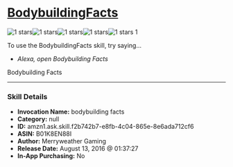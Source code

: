# [BodybuildingFacts](http://alexa.amazon.com/#skills/amzn1.ask.skill.f2b742b7-e8fb-4c04-865e-8e6ada712cf6)
![1 stars](../../images/ic_star_black_18dp_1x.png)![1 stars](../../images/ic_star_border_black_18dp_1x.png)![1 stars](../../images/ic_star_border_black_18dp_1x.png)![1 stars](../../images/ic_star_border_black_18dp_1x.png)![1 stars](../../images/ic_star_border_black_18dp_1x.png) 1

To use the BodybuildingFacts skill, try saying...

* *Alexa, open Bodybuilding Facts*

Bodybuilding Facts

***

### Skill Details

* **Invocation Name:** bodybuilding facts
* **Category:** null
* **ID:** amzn1.ask.skill.f2b742b7-e8fb-4c04-865e-8e6ada712cf6
* **ASIN:** B01K8EN88I
* **Author:** Merryweather Gaming
* **Release Date:** August 13, 2016 @ 01:37:27
* **In-App Purchasing:** No
